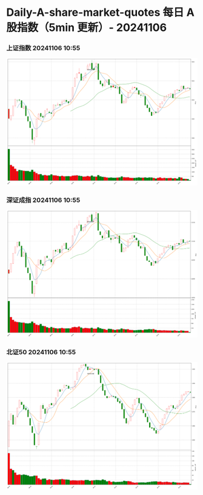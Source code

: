 
# Daily-A-share-market-quotes 每日 A 股指数（5min 更新）- 20241106

### 上证指数 20241106 10:55
![](./fig/2024/11/20241106-sh000001.png)

### 深证成指 20241106 10:55
![](./fig/2024/11/20241106-sz399001.png)

### 北证50 20241106 10:55
![](./fig/2024/11/20241106-bj899050.png)
